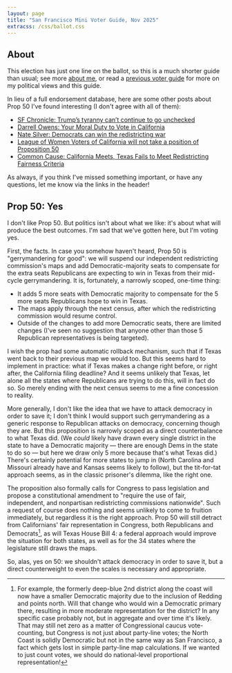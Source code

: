 ```yaml
---
layout: page
title: "San Francisco Mini Voter Guide, Nov 2025"
extracss: /css/ballot.css
---
```


## About

This election has just one line on the ballot, so this is a much shorter guide than usual; see more [about me](/about/), or read a [previous voter guide](/ballots/) for more on my political views and this guide.

In lieu of a full endorsement database, here are some other posts about Prop 50 I've found interesting (I don't agree with all of them):

- [SF Chronicle: Trump’s tyranny can’t continue to go unchecked](https://www.sfchronicle.com/opinion/editorials/article/prop-50-vote-california-21088569.php)
- [Darrell Owens: Your Moral Duty to Vote in California](https://darrellowens.substack.com/p/your-moral-duty-to-vote-in-california)
- [Nate Silver: Democrats can win the redistricting war](https://www.natesilver.net/p/democrats-can-win-the-redistricting)
- [League of Women Voters of California will not take a position of Proposition 50](https://lwvc.org/prop50/)
- [Common Cause: California Meets, Texas Fails to Meet Redistricting Fairness Criteria](https://www.commoncause.org/press/california-meets-texas-fails-to-meet-common-causes-redistricting-fairness-criteria/)

As always, if you think I've missed something important, or have any questions, let me know via the links in the header!

## Prop 50: Yes

I don't like Prop 50. But politics isn't about what we like: it's about what will produce the best outcomes. I'm sad that we've gotten here, but I'm voting yes.

First, the facts. In case you somehow haven't heard, Prop 50 is "gerrymandering for good": we will suspend our independent redistricting commission's maps and add Democratic-majority seats to compensate for the extra seats Republicans are expecting to win in Texas from their mid-cycle gerrymandering. It is, fortunately, a narrowly scoped, one-time thing:
- It adds 5 more seats with Democratic majority to compensate for the 5 more seats Republicans hope to win in Texas.
- The maps apply through the next census, after which the redistricting commission would resume control.
- Outside of the changes to add more Democratic seats, there are limited changes (I've seen no suggestion that anyone other than those 5 Republican representatives is being targeted).

I wish the prop had some automatic rollback mechanism, such that if Texas went back to their previous map we would too. But this seems hard to implement in practice: what if Texas makes a change right before, or right after, the California filing deadline? And it seems unlikely that Texas, let alone all the states where Republicans are trying to do this, will in fact do so. So merely ending with the next census seems to me a fine concession to reality.

More generally, I don't like the idea that we have to attack democracy in order to save it; I don't think I would support such gerrymandering as a generic response to Republican attacks on democracy, concerning though they are. But this proposition is narrowly scoped as a direct counterbalance to what Texas did. (We _could_ likely have drawn every single district in the state to have a Democratic majority — there are enough Dems in the state to do so — but here we draw only 5 more because that's what Texas did.) There's certainly potential for more states to jump in (North Carolina and Missouri already have and Kansas seems likely to follow), but the tit-for-tat approach seems, as in the classic prisoner's dilemma, like the right one.

The proposition also formally calls for Congress to pass legislation and propose a constitutional amendment to "require the use of fair, independent, and nonpartisan redistricting commissions nationwide". Such a request of course does nothing and seems unlikely to come to fruition immediately, but regardless it is the right approach. Prop 50 will still detract from Californians' fair representation in Congress, both Republicans and Democrats[^dems], as will Texas House Bill 4: a federal approach would improve the situation for both states, as well as for the 34 states where the legislature still draws the maps.

So, alas, yes on 50: we shouldn't attack democracy in order to save it, but a direct counterweight to even the scales is necessary and appropriate.

[^dems]: For example, the formerly deep-blue 2nd district along the coast will now have a smaller Democratic majority due to the inclusion of Redding and points north. Will that change who would win a Democratic primary there, resulting in more moderate representation for the district? In any specific case probably not, but in aggregate and over time it's likely. That may still net zero as a matter of Congressional caucus vote-counting, but Congress is not just about party-line votes; the North Coast is solidly Democratic but not in the same way as San Francisco, a fact which gets lost in simple party-line map calculations. If we wanted to just count votes, we should do national-level proportional representation!
